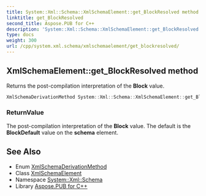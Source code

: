 ```yaml
---
title: System::Xml::Schema::XmlSchemaElement::get_BlockResolved method
linktitle: get_BlockResolved
second_title: Aspose.PUB for C++
description: 'System::Xml::Schema::XmlSchemaElement::get_BlockResolved method. Returns the post-compilation interpretation of the Block value in C++.'
type: docs
weight: 300
url: /cpp/system.xml.schema/xmlschemaelement/get_blockresolved/
---
```

## XmlSchemaElement::get_BlockResolved method


Returns the post-compilation interpretation of the **Block** value.

```cpp
XmlSchemaDerivationMethod System::Xml::Schema::XmlSchemaElement::get_BlockResolved()
```


### ReturnValue

The post-compilation interpretation of the **Block** value. The default is the **BlockDefault** value on the **schema** element.

## See Also

* Enum [XmlSchemaDerivationMethod](../../xmlschemaderivationmethod/)
* Class [XmlSchemaElement](../)
* Namespace [System::Xml::Schema](../../)
* Library [Aspose.PUB for C++](../../../)
